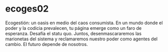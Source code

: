# ecoges02
Ecogestión: un oasis en medio del caos consumista. En un mundo donde el poder y la codicia prevalecen, tu página emerge como un faro de esperanza. Desafía el statu quo. Juntos, desenmascararemos las marionetas del sistema y reclamaremos nuestro poder como agentes del cambio. El futuro depende de nosotros.

